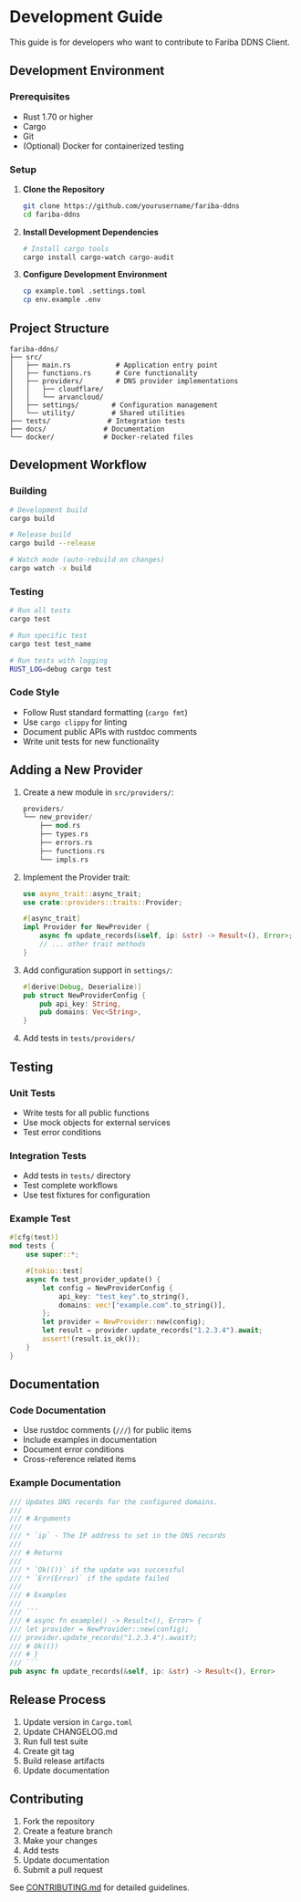 # Development Guide

This guide is for developers who want to contribute to Fariba DDNS Client.

## Development Environment

### Prerequisites
- Rust 1.70 or higher
- Cargo
- Git
- (Optional) Docker for containerized testing

### Setup

1. **Clone the Repository**
   ```bash
   git clone https://github.com/yourusername/fariba-ddns
   cd fariba-ddns
   ```

2. **Install Development Dependencies**
   ```bash
   # Install cargo tools
   cargo install cargo-watch cargo-audit
   ```

3. **Configure Development Environment**
   ```bash
   cp example.toml .settings.toml
   cp env.example .env
   ```

## Project Structure

```
fariba-ddns/
├── src/
│   ├── main.rs           # Application entry point
│   ├── functions.rs      # Core functionality
│   ├── providers/        # DNS provider implementations
│   │   ├── cloudflare/
│   │   └── arvancloud/
│   ├── settings/        # Configuration management
│   └── utility/         # Shared utilities
├── tests/              # Integration tests
├── docs/              # Documentation
└── docker/            # Docker-related files
```

## Development Workflow

### Building
```bash
# Development build
cargo build

# Release build
cargo build --release

# Watch mode (auto-rebuild on changes)
cargo watch -x build
```

### Testing
```bash
# Run all tests
cargo test

# Run specific test
cargo test test_name

# Run tests with logging
RUST_LOG=debug cargo test
```

### Code Style
- Follow Rust standard formatting (`cargo fmt`)
- Use `cargo clippy` for linting
- Document public APIs with rustdoc comments
- Write unit tests for new functionality

## Adding a New Provider

1. Create a new module in `src/providers/`:
   ```rust
   providers/
   └── new_provider/
       ├── mod.rs
       ├── types.rs
       ├── errors.rs
       ├── functions.rs
       └── impls.rs
   ```

2. Implement the Provider trait:
   ```rust
   use async_trait::async_trait;
   use crate::providers::traits::Provider;

   #[async_trait]
   impl Provider for NewProvider {
       async fn update_records(&self, ip: &str) -> Result<(), Error>;
       // ... other trait methods
   }
   ```

3. Add configuration support in `settings/`:
   ```rust
   #[derive(Debug, Deserialize)]
   pub struct NewProviderConfig {
       pub api_key: String,
       pub domains: Vec<String>,
   }
   ```

4. Add tests in `tests/providers/`

## Testing

### Unit Tests
- Write tests for all public functions
- Use mock objects for external services
- Test error conditions

### Integration Tests
- Add tests in `tests/` directory
- Test complete workflows
- Use test fixtures for configuration

### Example Test
```rust
#[cfg(test)]
mod tests {
    use super::*;

    #[tokio::test]
    async fn test_provider_update() {
        let config = NewProviderConfig {
            api_key: "test_key".to_string(),
            domains: vec!["example.com".to_string()],
        };
        let provider = NewProvider::new(config);
        let result = provider.update_records("1.2.3.4").await;
        assert!(result.is_ok());
    }
}
```

## Documentation

### Code Documentation
- Use rustdoc comments (`///`) for public items
- Include examples in documentation
- Document error conditions
- Cross-reference related items

### Example Documentation
```rust
/// Updates DNS records for the configured domains.
///
/// # Arguments
///
/// * `ip` - The IP address to set in the DNS records
///
/// # Returns
///
/// * `Ok(())` if the update was successful
/// * `Err(Error)` if the update failed
///
/// # Examples
///
/// ```
/// # async fn example() -> Result<(), Error> {
/// let provider = NewProvider::new(config);
/// provider.update_records("1.2.3.4").await?;
/// # Ok(())
/// # }
/// ```
pub async fn update_records(&self, ip: &str) -> Result<(), Error>
```

## Release Process

1. Update version in `Cargo.toml`
2. Update CHANGELOG.md
3. Run full test suite
4. Create git tag
5. Build release artifacts
6. Update documentation

## Contributing

1. Fork the repository
2. Create a feature branch
3. Make your changes
4. Add tests
5. Update documentation
6. Submit a pull request

See [CONTRIBUTING.md](../CONTRIBUTING.md) for detailed guidelines. 